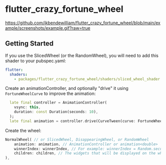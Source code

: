 # flutter_crazy_fortune_wheel

https://github.com/ikbendewilliam/flutter_crazy_fortune_wheel/blob/main/example/screenshots/example.gif?raw=true

## Getting Started

If you use the SlicedWheel (or the RandomWheel), you will need to add this shader to your pubspec.yaml:

```yaml
flutter:
  shaders:
    - packages/flutter_crazy_fortune_wheel/shaders/sliced_wheel_shader.frag
```

Create an animationController, and optionally "drive" it using `FortuneWheelCurve` to improve the animation:

```dart
  late final controller = AnimationController(
    vsync: this,
    duration: const Duration(seconds: 10),
  );
  late final animation = controller.drive(CurveTween(curve: FortuneWheelCurve()));
```

Create the wheel:

```dart
NormalWheel( // or SlicedWheel, DisappearingWheel, or RandomWheel
    animation: animation, // AnimationController or animation<double>
    winnerIndex: winnerIndex, // For example: winnerIndex = Random.secure().nextInt(childrenMedium.length);
    children: children, // The widgets that will be displayed on the wheel
),
```
